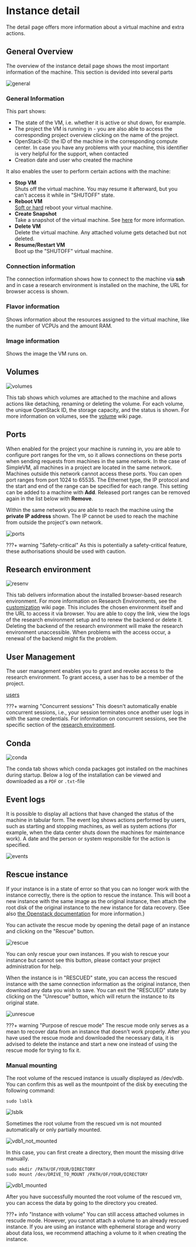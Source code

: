 # Instance detail

The detail page offers more information about a virtual machine and extra actions.

## General Overview

The overview of the instance detail page shows the most important information of the machine.
This section is devided into several parts

![general](../img/instance_detail/detail_general.png)
### General Information
This part shows:
 - The state of the VM, i.e. whether it is active or shut down, for example.
 - The project the VM is running in - you are also able to access the corresponding project overview clicking on the name of the project.
 - OpenStack-ID: the ID of the machine in the corresponding compute center. In case you have any problems with your machine, this identifier is very helpful for the support, when contacted
 - Creation date and user who created the machine
 
 It also enables the user to perform certain actions with the machine:

  - **Stop VM**<br>
      Shuts off the virtual machine. You may resume it afterward, but you can't access it while in "SHUTOFF" state.
  - **Reboot VM**<br>
      [Soft or hard](https://docs.openstack.org/mitaka/user-guide/cli_reboot_an_instance.html) reboot your virtual 
      machine.
  - **Create Snapshot**<br>
      Take a snapshot of the virtual machine. 
      See [here](../snapshots.md) for more information.
  - **Delete VM**<br> 
      Delete the virtual machine. Any attached volume gets detached but not deleted.
  - **Resume/Restart VM**<br> 
      Boot up the "SHUTOFF" virtual machine.

### Connection information

The connection information shows how to connect to the machine via **ssh** and in case a research environment is installed on the machine, the URL for browser access is shown.

### Flavor information

Shows information about the resources assigned to the virtual machine, like the number of VCPUs and the amount RAM.

### Image information

Shows the image the VM runs on. 

## Volumes

![volumes](../img/instance_detail/detail_volume.png)

This tab shows which volumes are attached to the machine and allows actions like detaching, renaming or deleting the volume.
For each volume, the unique OpenStack ID, the storage capacity, and the status is shown. 
For more information on volumes, see the [volume](../volumes.md) wiki page.


## Ports

When enabled for the project your machine is running in, you are able to configure port ranges for the vm, so it allows connections on these ports when sending requests from machines in the same network. 
In the case of SimpleVM, all machines in a project are located in the same network. Machines outside this network cannot access these ports. 
You can open port ranges from port 1024 to 65535.
The Ethernet type, the IP protocol and the start and end of the range can be specified for each range. This setting can be added to a machine with **Add**. Released port ranges can be removed again in the list below with **Remove**. 

Within the same network you are able to reach the machine using the **private IP address** shown.
The IP cannot be used to reach the machine from outside the project's own network.


![ports](../img/instance_detail/detail_ports.png)

???+ warning "Safety-critical"
    As this is potentially a safety-critical feature, these authorisations should be used with caution.

## Research environment

![resenv](../img/instance_detail/detail_resenv.png)

This tab delivers information about the installed browser-based research environment.
For more information on Research Environments, see the [customization](../customization.md#research-environments) wiki page.
This includes the chosen environment itself and the URL to access it via browser.
You are able to copy the link, view the logs of the research environment setup and to renew the backend or delete it.
Deleting the backend of the research environment will make the research environment unaccessible.
When problems with the access occur, a renewal of the backend might fix the problem.

## User Management
The user management enables you to grant and revoke access to the research environment. 
To grant access, a user has to be a member of the project.

[users](../img/instance_detail/user_management.png  )


???+ warning "Concurrent sessions"
    This doesn't automatically enable concurrent sessions, i.e., your session terminates
    once another user logs in with the same credentials.
    For information on concurrent sessions, see the specific 
    section of the [research environment](../customization.md#research-environments).

## Conda

![conda](../img/instance_detail/detail_conda.png)

The conda tab shows which conda packages got installed on the machines during startup.
Below a log of the installation can be viewed and downloaded as a `PDF` or `.txt`-file


## Event logs

It is possible to display all actions that have changed the status of the machine in tabular form.
The event log shows actions performed by users, such as starting and stopping machines, as well as system actions (for example, when the data center shuts down the machines for maintenance work). A date and the person or system responsible for the action is specified.

![events](../img/instance_detail/details_events.png)

## Rescue instance

If your instance is in a state of error so that you can no longer work with the instance correctly, there is the option to rescue the instance. This will boot a new instance with the same image as the original instance, then attach the root disk of the original instance to the new instance for data recovery. (See also [the Openstack documentation](https://docs.openstack.org/nova/latest/user/rescue.html) for more information.)

You can activate the rescue mode by opening the detail page of an instance and clicking on the "Rescue" button. 

![rescue](../img/instance_detail/detail_rescue.jpg)

You can only rescue your own instances. If you wish to rescue your instance but cannot see this button, please contact your project administration for help.

When the instance is in "RESCUED" state, you can access the rescued instance with the same connection information as the original instance, then download any data you wish to save. You can exit the "RESCUED" state by clicking on the "Unrescue" button, which will return the instance to its original state.

![unrescue](../img/instance_detail/detail_unrescue.jpg)

???+ warning "Purpose of rescue mode"
    The rescue mode only serves as a mean to recover data from an instance that doesn't work properly. After you have used the rescue mode and downloaded the necessary data, it is advised to delete the instance and start a new one instead of using the rescue mode for trying to fix it.

### Manual mounting

The root volume of the rescued instance is usually displayed as /dev/vdb. You can confirm this as well as the mountpoint of the disk by executing the following command:
```
sudo lsblk
```
![lsblk](../img/instance_detail/rescue_vdb.png)

Sometimes the root volume from the rescued vm is not mounted automatically or only partially mounted.

![vdb1_not_mounted](../img/instance_detail/rescue_vdb1.png)

 In this case, you can first create a directory, then mount the missing drive manually.
```
sudo mkdir /PATH/OF/YOUR/DIRECTORY
sudo mount /dev/DRIVE_TO_MOUNT /PATH/OF/YOUR/DIRECTORY
```

![vdb1_mounted](../img/instance_detail/rescue_vdb1_mounted.png)

After you have successfully mounted the root volume of the rescued vm, you can access the data by going to the directory you created.

???+ info "Instance with volume"
    You can still access attached volumes in rescude mode. However, you cannot attach a volume to an already rescued instance. If you are using an instance with ephemeral storage and worry about data loss, we recommend attaching a volume to it when creating the instance.
